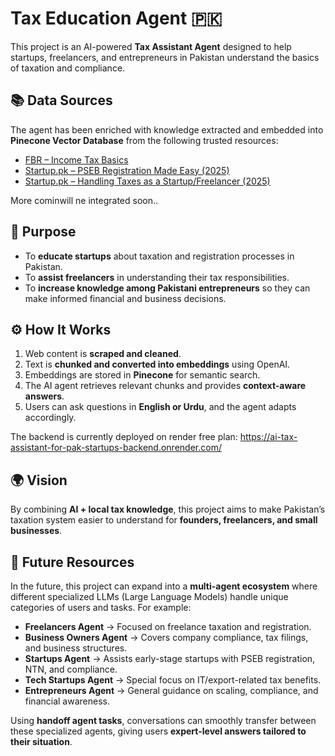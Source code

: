 # Tax Education Agent 🇵🇰

This project is an AI-powered **Tax Assistant Agent** designed to help startups, freelancers, and entrepreneurs in Pakistan understand the basics of taxation and compliance.

## 📚 Data Sources
The agent has been enriched with knowledge extracted and embedded into **Pinecone Vector Database** from the following trusted resources:

- [FBR – Income Tax Basics](https://fbr.gov.pk/income-tax-basics/51147/61148)  
- [Startup.pk – PSEB Registration Made Easy (2025)](https://www.startup.pk/pseb-registration-made-easy-what-every-startup-founder-needs-to-know-in-2025/)  
- [Startup.pk – Handling Taxes as a Startup/Freelancer (2025)](https://www.startup.pk/how-to-handle-taxes-in-pakistan-as-a-startup-and-freelancer-2025/)  

More cominwill ne integrated soon..

## 🚀 Purpose
- To **educate startups** about taxation and registration processes in Pakistan.  
- To **assist freelancers** in understanding their tax responsibilities.  
- To **increase knowledge among Pakistani entrepreneurs** so they can make informed financial and business decisions.  

## ⚙️ How It Works
1. Web content is **scraped and cleaned**.  
2. Text is **chunked and converted into embeddings** using OpenAI.  
3. Embeddings are stored in **Pinecone** for semantic search.  
4. The AI agent retrieves relevant chunks and provides **context-aware answers**.  
5. Users can ask questions in **English or Urdu**, and the agent adapts accordingly.

The backend is currently deployed on render free plan: https://ai-tax-assistant-for-pak-startups-backend.onrender.com/

## 🌍 Vision
By combining **AI + local tax knowledge**, this project aims to make Pakistan’s taxation system easier to understand for **founders, freelancers, and small businesses**.

## 🔮 Future Resources
In the future, this project can expand into a **multi-agent ecosystem** where different specialized LLMs (Large Language Models) handle unique categories of users and tasks. For example:

- **Freelancers Agent** → Focused on freelance taxation and registration.
- **Business Owners Agent** → Covers company compliance, tax filings, and business structures.  
- **Startups Agent** → Assists early-stage startups with PSEB registration, NTN, and compliance.  
- **Tech Startups Agent** → Special focus on IT/export-related tax benefits.  
- **Entrepreneurs Agent** → General guidance on scaling, compliance, and financial awareness.  

Using **handoff agent tasks**, conversations can smoothly transfer between these specialized agents, giving users **expert-level answers tailored to their situation**.









